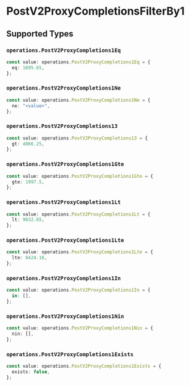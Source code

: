 # PostV2ProxyCompletionsFilterBy1


## Supported Types

### `operations.PostV2ProxyCompletions1Eq`

```typescript
const value: operations.PostV2ProxyCompletions1Eq = {
  eq: 1695.65,
};
```

### `operations.PostV2ProxyCompletions1Ne`

```typescript
const value: operations.PostV2ProxyCompletions1Ne = {
  ne: "<value>",
};
```

### `operations.PostV2ProxyCompletions13`

```typescript
const value: operations.PostV2ProxyCompletions13 = {
  gt: 4066.25,
};
```

### `operations.PostV2ProxyCompletions1Gte`

```typescript
const value: operations.PostV2ProxyCompletions1Gte = {
  gte: 1997.5,
};
```

### `operations.PostV2ProxyCompletions1Lt`

```typescript
const value: operations.PostV2ProxyCompletions1Lt = {
  lt: 9032.65,
};
```

### `operations.PostV2ProxyCompletions1Lte`

```typescript
const value: operations.PostV2ProxyCompletions1Lte = {
  lte: 8424.16,
};
```

### `operations.PostV2ProxyCompletions1In`

```typescript
const value: operations.PostV2ProxyCompletions1In = {
  in: [],
};
```

### `operations.PostV2ProxyCompletions1Nin`

```typescript
const value: operations.PostV2ProxyCompletions1Nin = {
  nin: [],
};
```

### `operations.PostV2ProxyCompletions1Exists`

```typescript
const value: operations.PostV2ProxyCompletions1Exists = {
  exists: false,
};
```


